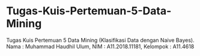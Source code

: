 # Tugas-Kuis-Pertemuan-5-Data-Mining
Tugas Kuis Pertemuan 5 Data Mining (Klasifikasi Data dengan Naive Bayes). Nama : Muhammad Haudhil Ulum, NIM : A11.2018.11181, Kelompok : A11.4618
